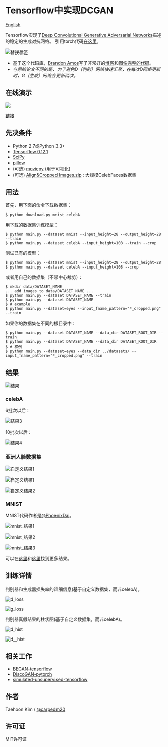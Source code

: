 # Tensorflow中实现DCGAN

[English](/examples/tensorflow/DCGAN/README.md)

Tensorflow实现了[Deep Convolutional Generative Adversarial Networks](http://arxiv.org/abs/1511.06434)描述的稳定的生成对抗网络。 引用torch代码[在这里](https://github.com/soumith/dcgan.torch)。

![替换标签](DCGAN.png)

- 基于这个代码库，[Brandon Amos](http://bamos.github.io/)写了非常好的[博客](http://bamos.github.io/2016/08/09/deep-completion/)和[图像完整的代码](https://github.com/bamos/dcgan-completion.tensorflow)。
- *与原始论文不同的是，为了避免D（判别）网络快速汇聚，在每次D网络更新时，G（生成）网络会更新两次。*

## 在线演示

[![](https://raw.githubusercontent.com/carpedm20/blog/master/content/images/face.png)](http://carpedm20.github.io/faces/)

[链接](http://carpedm20.github.io/faces/)

## 先决条件

- Python 2.7或Python 3.3+
- [Tensorflow 0.12.1](https://github.com/tensorflow/tensorflow/tree/r0.12)
- [SciPy](http://www.scipy.org/install.html)
- [pillow](https://github.com/python-pillow/Pillow)
- (可选) [moviepy](https://github.com/Zulko/moviepy) (用于可视化)
- (可选) [Align&Cropped Images.zip](http://mmlab.ie.cuhk.edu.hk/projects/CelebA.html) : 大规模CelebFaces数据集

## 用法

首先，用下面的命令下载数据集：

    $ python download.py mnist celebA
    

用下载的数据集训练模型：

    $ python main.py --dataset mnist --input_height=28 --output_height=28 --train
    $ python main.py --dataset celebA --input_height=108 --train --crop
    

测试已有的模型：

    $ python main.py --dataset mnist --input_height=28 --output_height=28
    $ python main.py --dataset celebA --input_height=108 --crop
    

或者用自己的数据集（不带中心裁剪）：

    $ mkdir data/DATASET_NAME
    ... add images to data/DATASET_NAME ...
    $ python main.py --dataset DATASET_NAME --train
    $ python main.py --dataset DATASET_NAME
    $ # example
    $ python main.py --dataset=eyes --input_fname_pattern="*_cropped.png" --train
    

如果你的数据集在不同的根目录中：

    $ python main.py --dataset DATASET_NAME --data_dir DATASET_ROOT_DIR --train
    $ python main.py --dataset DATASET_NAME --data_dir DATASET_ROOT_DIR
    $ # 样例
    $ python main.py --dataset=eyes --data_dir ../datasets/ --input_fname_pattern="*_cropped.png" --train
    

## 结果

![结果](assets/training.gif)

### celebA

6批次以后：

![结果3](assets/result_16_01_04_.png)

10批次以后：

![结果4](assets/test_2016-01-27%2015:08:54.png)

### 亚洲人脸数据集

![自定义结果1](web/img/change5.png)

![自定义结果1](web/img/change2.png)

![自定义结果2](web/img/change4.png)

### MNIST

MNIST代码作者是[@PhoenixDai](https://github.com/PhoenixDai)。

![mnist_结果1](assets/mnist1.png)

![mnist_结果2](assets/mnist2.png)

![mnist_结果3](assets/mnist3.png)

可以在[这里](./assets/)和[这里](./web/img/)找到更多结果。

## 训练详情

判别器和生成器损失率的详细信息(基于自定义数据集，而非celebA)。

![d_loss](assets/d_loss.png)

![g_loss](assets/g_loss.png)

判别器真假结果的柱状图(基于自定义数据集，而非celebA)。

![d_hist](assets/d_hist.png)

![d__hist](assets/d__hist.png)

## 相关工作

- [BEGAN-tensorflow](https://github.com/carpedm20/BEGAN-tensorflow)
- [DiscoGAN-pytorch](https://github.com/carpedm20/DiscoGAN-pytorch)
- [simulated-unsupervised-tensorflow](https://github.com/carpedm20/simulated-unsupervised-tensorflow)

## 作者

Taehoon Kim / [@carpedm20](http://carpedm20.github.io/)

## 许可证

MIT许可证
